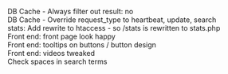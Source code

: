 DB Cache - Always filter out result: no<br />
DB Cache - Override request_type to heartbeat, update, search<br />
stats: Add rewrite to htaccess - so /stats is rewritten to stats.php<br />
Front end: front page look happy<br />
Front end: tooltips on buttons / button design<br />
Front end: videos tweaked<br />
Check spaces in search terms
